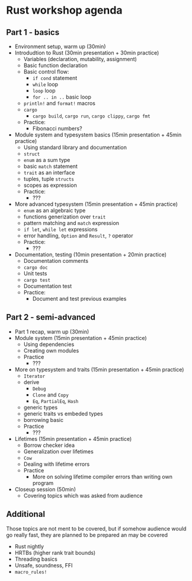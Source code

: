 # Rust workshop agenda

## Part 1 - basics

* Environment setup, warm up (30min)
* Introdudtion to Rust (30min presentation + 30min practice)
    * Variables (declaration, mutability, assignment)
    * Basic function declaration
    * Basic control flow:
        * `if cond` statement
        * `while` loop
        * `loop` loop
        * `for .. in ..` basic loop
    * `println!` and `format!` macros
    * `cargo`
        * `cargo build`, `cargo run`, `cargo clippy`, `cargo fmt`
    * Practice:
        * Fibonacci numbers?
* Module system and typesystem basics (15min presentation + 45min practice)
    * Using standard library and documentation
    * `struct`
    * `enum` as a sum type
    * basic `match` statement
    * `trait` as an interface
    * tuples, tuple `structs`
    * scopes as expression
    * Practice:
        * ???
* More advanced typesystem (15min presentation + 45min practice)
    * `enum` as an algebraic type
    * functions generization over `trait`
    * pattern matching and `match` expression
    * `if let`, `while let` expressions
    * error handling, `Option` and `Result`, `?` operator
    * Practice:
        * ???
* Documentation, testing (10min presentation + 20min practice)
    * Documentation comments
    * `cargo doc`
    * Unit tests
    * `cargo test`
    * Documentation test
    * Practice:
        * Document and test previous examples

## Part 2 - semi-advanced

* Part 1 recap, warm up (30min)
* Module system (15min presentation + 45min practice)
    * Using dependencies
    * Creating own modules
    * Practice
         * ???
* More on typesystem and traits (15min presentation + 45min practice)
    * `Iterator`
    * derive
        * `Debug`
        * `Clone` and `Copy`
        * `Eq`, `PartialEq`, `Hash`
    * generic types
    * generic traits vs embeded types
    * borrowing basic
    * Practice
        * ???
* Lifetimes (15min presentation + 45min practice)
    * Borrow checker idea
    * Generalization over lifetimes
    * `Cow`
    * Dealing with lifetime errors
    * Practice
        * More on solving lifetime compiler errors than writing own program
* Closeup session (50min)
    * Covering topics which was asked from audience


## Additional
Those topics are not ment to be covered, but if somehow audience would go really fast, they are planned to be prepared an may be covered
* Rust nightly
* HRTBs (higher rank trait bounds)
* Threading basics
* Unsafe, soundness, FFI
* `macro_rules!`
